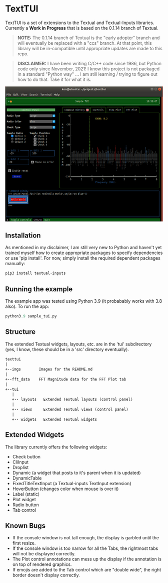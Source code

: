 # TextTUI

TextTUI is a set of extensions to the Textual and Textual-Inputs libraries.  Currently a **Work in Progress** that is based on the 0.1.14 branch of Textual.

> **NOTE:** The 0.1.14 branch of Textual is the "early adopter" branch and will eventually be replaced with a "ccs" branch.  At that point, this library will be in-compatible until appropriate updates are made to this repo.

> **DISCLAIMER:** I have been writing C/C++ code since 1986, but Python code only since November, 2021!  I know this project is not packaged in a standard "Python way" ... I am still learning / trying to figure out how to do that.  Take it for what it is.

![screenshot](./imgs/texttui.png)

## Installation

As mentioned in my disclaimer, I am still very new to Python and haven't yet trained myself how to create appropriate packages to specify dependencies or use 'pip install'.  For now, simply install the required dependent packages manually:

```python
pip3 install textual-inputs
```

## Running the example

The example app was tested using Python 3.9 (it probabably works with 3.8 also).  To run the app:

```python
python3.9 sample_tui.py
```

## Structure

The extended Textual widgets, layouts, etc. are in the 'tui' subdirectory (yes, I know, these should be in a 'src' directory eventually).  

    texttui
    |
    +--imgs        Images for the README.md
    |
    +--fft_data    FFT Magnitude data for the FFT Plot tab
    |
    +--tui
       |
       +-- layouts   Extended Textual layouts (control panel)
       |
       +-- views     Extended Textual views (control panel)
       |
       +-- widgets   Extended Textual widgets

## Extended Widgets

The library currently offers the following widgets:

 - Check button
 - CliInput
 - Droplist
 - Dynamic (a widget that posts to it's parent when it is updated)
 - DynamicTable
 - FixedTitleTextInput (a Textual-inputs TextInput extension)
 - HoverButton (changes color when mouse is over it)
 - Label (static)
 - Plot widget
 - Radio button
 - Tab control

## Known Bugs

 - If the console window is not tall enough, the display is garbled until the first resize.
 - If the console window is too narrow for all the Tabs, the rightmost tabs will not be displayed correctly.
 - The Plot control annotations can mess up the display if the annotation is on top of rendered graphics.
 - If emojis are added to the Tab control which are "double wide", the right border doesn't display correctly.



